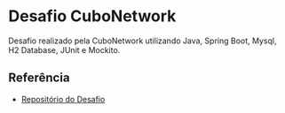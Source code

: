 
# Desafio CuboNetwork

Desafio realizado pela CuboNetwork utilizando Java, Spring Boot, Mysql, H2 Database, JUnit e Mockito.


## Referência

 - [Repositório do Desafio](https://github.com/cubonetwork/fullstack-challenge)



